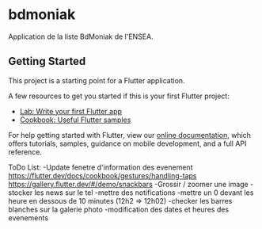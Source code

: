 # bdmoniak

Application de la liste BdMoniak de l'ENSEA.

## Getting Started

This project is a starting point for a Flutter application.

A few resources to get you started if this is your first Flutter project:

- [Lab: Write your first Flutter app](https://flutter.dev/docs/get-started/codelab)
- [Cookbook: Useful Flutter samples](https://flutter.dev/docs/cookbook)

For help getting started with Flutter, view our
[online documentation](https://flutter.dev/docs), which offers tutorials,
samples, guidance on mobile development, and a full API reference.

ToDo List:
-Update fenetre d'information des evenement
https://flutter.dev/docs/cookbook/gestures/handling-taps
https://gallery.flutter.dev/#/demo/snackbars
-Grossir / zoomer une image
-stocker les news sur le tel
-mettre des notifications
-mettre un 0 devant les heure en dessous de 10 minutes (12h2 => 12h02)
-checker les barres blanches sur la galerie photo
-modification des dates et heures des evenements
